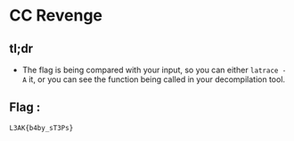 # CC Revenge

## tl;dr
- The flag is being compared with your input, so you can either `latrace -A` it, or you can see the function being called in your decompilation tool.

## Flag :
```
L3AK{b4by_sT3Ps}
```

